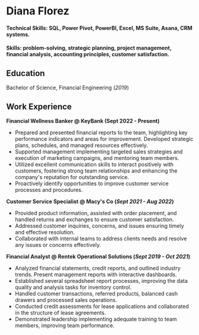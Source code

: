 # Diana Florez

#### Technical Skills: SQL, Power Pivot, PowerBI, Excel, MS Suite, Asana, CRM systems.
#### Skills: problem-solving, strategic planning, project management, financial analysis, accounting principles, customer satisfaction.

## Education
Bachelor of Science, Financial Engineering (_2019_)

## Work Experience
**Financial Wellness Banker @ KeyBank (Sept 2022 - Present)**
- Prepared and presented financial reports to the team, highlighting key performance indicators and areas for improvement. Developed strategic plans, schedules, and managed resources effectively.
- Supported management implementing targeted sales strategies and execution of marketing campaigns, and mentoring team members.
- Utilized excellent communication skills to interact positively with customers, fostering strong team relationships and enhancing the company's reputation for outstanding service.
- Proactively identify opportunities to improve customer service processes and procedures.

**Customer Service Specialist @ Macy's Co (_Sept 2021 - Aug 2022_)**
- Provided product information, assisted with order placement, and handled returns and exchanges to ensure customer satisfaction.
- Addressed customer inquiries, concerns, and issues ensuring timely and effective resolution.
- Collaborated with internal teams to address clients needs and resolve any issues or concerns effectively.

**Financial Analyst @ Rentek Operational Solutions (_Sept 2019 - Oct 2021_)**
- Analyzed financial statements, credit reports, and outlined industry trends. Present management reports with interactive dashboards.
- Established several spreadsheet report processes, improving the data quality and analysis tasks for inventory control.
- Handled customer transactions, referred products, balanced cash drawers and processed sales operations.
- Conducted credit assessments for lease applications and collaborated in the structure of lease agreements.
- Demonstrated leadership implementing adequate training to team members, improving team performance.


